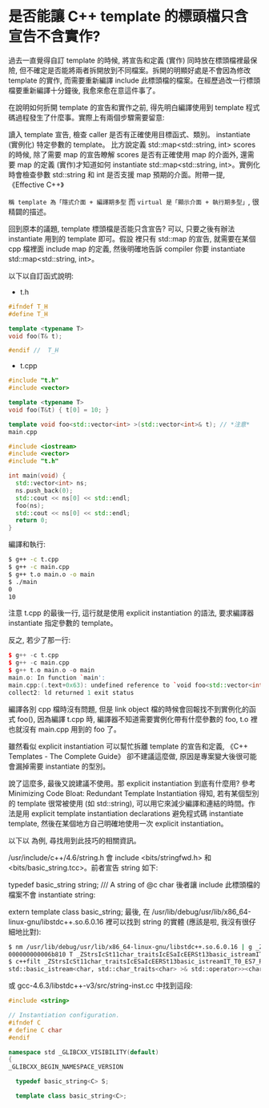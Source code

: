 # 是否能讓 C++ template 的標頭檔只含宣告不含實作?


過去一直覺得自訂 template 的時候, 將宣告和定義 (實作) 同時放在標頭檔裡最保險, 但不確定是否能將兩者拆開放到不同檔案。拆開的明顯好處是不會因為修改 template 的實作, 而需要重新編譯 include 此標頭檔的檔案。在經歷過改一行標頭檔要重新編譯十分鐘後, 我愈來愈在意這件事了。

在說明如何折開 template 的宣告和實作之前, 得先明白編譯使用到 template 程式碼過程發生了什麼事。實際上有兩個步驟需要留意:

讀入 template 宣告, 檢查 caller 是否有正確使用目標函式、類別。
instantiate (實例化) 特定參數的 template。
比方說定義 std::map<std::string, int> scores 的時候, 除了需要 map 的宣告瞭解 scores 是否有正確使用 map 的介面外, 還需要 map 的定義 (實作)才知道如何 instantiate std::map<std::string, int>。實例化時會檢查參數 std::string 和 int 是否支援 map 預期的介面。附帶一提, 《Effective C++》

`稱 template 為「隱式介面 + 編譯期多型` 而 `virtual 是「顯示介面 + 執行期多型」`, 很精闢的描述。

回到原本的議題, template 標頭檔是否能只含宣告? 可以, 只要之後有辦法 instantiate 用到的 template 即可。假設 <map> 裡只有 std::map 的宣告, 就需要在某個 cpp 檔裡面 include map 的定義, 然後明確地告訴 compiler 你要 instantiate std::map<std::string, int>。

以下以自訂函式說明:

- t.h

```cpp
#ifndef T_H
#define T_H

template <typename T>
void foo(T& t);

#endif //  T_H
```

- t.cpp


```cpp
#include "t.h"
#include <vector>

template <typename T>
void foo(T&t) { t[0] = 10; }

template void foo<std::vector<int> >(std::vector<int>& t); // *注意*
main.cpp

#include <iostream>
#include <vector>
#include "t.h"

int main(void) {
  std::vector<int> ns;
  ns.push_back(0);
  std::cout << ns[0] << std::endl;
  foo(ns);
  std::cout << ns[0] << std::endl;
  return 0;
}
```

編譯和執行:

```sh
$ g++ -c t.cpp
$ g++ -c main.cpp
$ g++ t.o main.o -o main
$ ./main
0
10
```
注意 t.cpp 的最後一行, 這行就是使用 explicit instantiation 的語法, 要求編譯器 instantiate 指定參數的 template。

反之, 若少了那一行:

```cpp
$ g++ -c t.cpp
$ g++ -c main.cpp
$ g++ t.o main.o -o main
main.o: In function `main':
main.cpp:(.text+0x63): undefined reference to `void foo<std::vector<int, std::allocator<int> > >(std::vector<int, std::allocator<int> >&)'
collect2: ld returned 1 exit status
```

編譯各別 cpp 檔時沒有問題, 但是 link object 檔的時候會回報找不到實例化的函式 foo(), 因為編譯 t.cpp 時, 編譯器不知道需要實例化帶有什麼參數的 foo, t.o 裡也就沒有 main.cpp 用到的 foo 了。

雖然看似 explicit instantiation 可以幫忙拆離 template 的宣告和定義, 《C++ Templates - The Complete Guide》 卻不建議這麼做, 原因是專案變大後很可能會漏掉需要 instantiate 的型別。

說了這麼多, 最後又說建議不使用。那 explicit instantiation 到底有什麼用? 參考 Minimizing Code Bloat: Redundant Template Instantiation 得知, 若有某個型別的 template 很常被使用 (如 std::string), 可以用它來減少編譯和連結的時間。作法是用 explicit template instantiation declarations 避免程式碼 instantiate template, 然後在某個地方自己明確地使用一次 explicit instantiation。

以下以 <string> 為例, 尋找用到此技巧的相關資訊。

/usr/include/c++/4.6/string.h 會 include <bits/stringfwd.h> 和 <bits/basic_string.tcc>。前者宣告 string 如下:

typedef basic_string<char>    string;   /// A string of @c char
後者讓 include 此標頭檔的檔案不會 instantiate string:

extern template class basic_string<char>;
最後, 在 /usr/lib/debug/usr/lib/x86_64-linux-gnu/libstdc++.so.6.0.16 裡可以找到 string 的實體 (應該是啦, 我沒有很仔細地比對):



```sh
$ nm /usr/lib/debug/usr/lib/x86_64-linux-gnu/libstdc++.so.6.0.16 | g _ZStrsIcSt11char_traitsIcESaIcEERSt13basic_istreamIT_T0_ES7_RSbIS4_S5_T1_E
000000000006b810 T _ZStrsIcSt11char_traitsIcESaIcEERSt13basic_istreamIT_T0_ES7_RSbIS4_S5_T1_E
$ c++filt _ZStrsIcSt11char_traitsIcESaIcEERSt13basic_istreamIT_T0_ES7_RSbIS4_S5_T1_E
std::basic_istream<char, std::char_traits<char> >& std::operator>><char, std::char_traits<char>, std::allocator<char> >(std::basic_istream<char, std::char_traits<char> >&, std::basic_string<char, std::char_traits<char>, std::allocator<char> >&)
```

或 gcc-4.6.3/libstdc++-v3/src/string-inst.cc 中找到這段:


```cpp
#include <string>

// Instantiation configuration.
#ifndef C
# define C char
#endif

namespace std _GLIBCXX_VISIBILITY(default)
{
_GLIBCXX_BEGIN_NAMESPACE_VERSION

  typedef basic_string<C> S;

  template class basic_string<C>;
```
